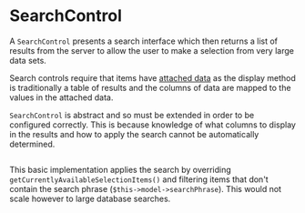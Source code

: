 SearchControl
=============

A `SearchControl` presents a search interface which then returns a list of results from the server
to allow the user to make a selection from very large data sets.

Search controls require that items have [attached data](attached-data) as the display method is traditionally a table
of results and the columns of data are mapped to the values in the attached data.

`SearchControl` is abstract and so must be extended in order to be configured correctly. This is because
knowledge of what columns to display in the results and how to apply the search cannot be automatically
determined.

``` demo[examples/SelectionControls/SearchControlExample.php,SearchControlExampleView.php,ExampleSearchControl.php,search.css]
```

This basic implementation applies the search by overriding `getCurrentlyAvailableSelectionItems()` and
filtering items that don't contain the search phrase (`$this->model->searchPhrase`). This would not scale
however to large database searches.